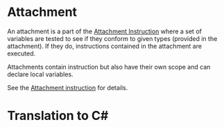 # Attachment

An attachment is a part of the [Attachment Instruction](https://github.com/dlebansais/Easly-Language/blob/master/Doc/Nodes/Instruction/AttachmentInstruction.md) where a set of variables are tested to see if they conform to given types (provided in the attachment). If they do, instructions contained in the attachment are executed.

Attachments contain instruction but also have their own scope and can declare local variables.

See the [Attachment instruction](https://github.com/dlebansais/Easly-Language/blob/master/Doc/Nodes/Instruction/AttachmentInstruction.md) for details. 

# Translation to C&#35;

```csharp
```
